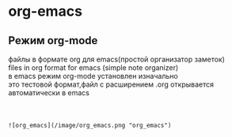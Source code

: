 # org-emacs
## Режим org-mode
файлы в формате org для emacs(простой организатор заметок)<br />
files in org format for emacs (simple note organizer)<br />
в emacs режим org-mode установлен изначально<br />
это тестовой формат,файл с расширением .org открывается автоматически в emacs<br />

<br />
<br />
<code>![org_emacs](/image/org_emacs.png "org_emacs")</code>

